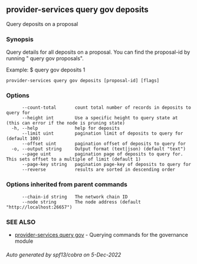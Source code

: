 ## provider-services query gov deposits

Query deposits on a proposal

### Synopsis

Query details for all deposits on a proposal.
You can find the proposal-id by running "<appd> query gov proposals".

Example:
$ <appd> query gov deposits 1

```
provider-services query gov deposits [proposal-id] [flags]
```

### Options

```
      --count-total       count total number of records in deposits to query for
      --height int        Use a specific height to query state at (this can error if the node is pruning state)
  -h, --help              help for deposits
      --limit uint        pagination limit of deposits to query for (default 100)
      --offset uint       pagination offset of deposits to query for
  -o, --output string     Output format (text|json) (default "text")
      --page uint         pagination page of deposits to query for. This sets offset to a multiple of limit (default 1)
      --page-key string   pagination page-key of deposits to query for
      --reverse           results are sorted in descending order
```

### Options inherited from parent commands

```
      --chain-id string   The network chain ID
      --node string       The node address (default "http://localhost:26657")
```

### SEE ALSO

* [provider-services query gov](provider-services_query_gov.md)	 - Querying commands for the governance module

###### Auto generated by spf13/cobra on 5-Dec-2022
